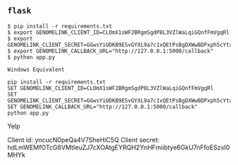 ## `flask`

```
$ pip install -r requirements.txt
$ export GENOMELINK_CLIENT_ID=CLOmX1sWF2BRgmSgdP8L3VZlWaLqiGQnfFmVgqRl
$ export GENOMELINK_CLIENT_SECRET=GGwsYiUDKB9ESvGYXL9a7c1vQEtPsBgDXWwBDPxph5cYtaD9QceB2PRBZc7b1OEOuSUXEVWcRG9CbwtsKxTM07YTkol010glqrp3xhaYcsmmBCv55SPNxububAMidVtm
$ export GENOMELINK_CALLBACK_URL="http://127.0.0.1:5000/callback"
$ python app.py

Windows Equivalent

pip install -r requirements.txt
SET GENOMELINK_CLIENT_ID=CLOmX1sWF2BRgmSgdP8L3VZlWaLqiGQnfFmVgqRl
SET GENOMELINK_CLIENT_SECRET=GGwsYiUDKB9ESvGYXL9a7c1vQEtPsBgDXWwBDPxph5cYtaD9QceB2PRBZc7b1OEOuSUXEVWcRG9CbwtsKxTM07YTkol010glqrp3xhaYcsmmBCv55SPNxububAMidVtm
SET GENOMELINK_CALLBACK_URL="http://127.0.0.1:5000/callback"
python app.py

```

Yelp

Client id: yncucN0peQa4V7SheHiC5Q
Client secret: hdLmWEMfOTcG6VMtIeuZJ7cXOAtgEYRQH2YnHFmiibtye6GkU7nFfoESzxI0MHYk

